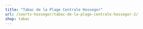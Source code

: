 ```yaml
---
title: "Tabac de la Plage Centrale Hossegor"
url: /soorts-hossegor/tabac-de-la-plage-centrale-hossegor-2/
shop: tabac
---
```

